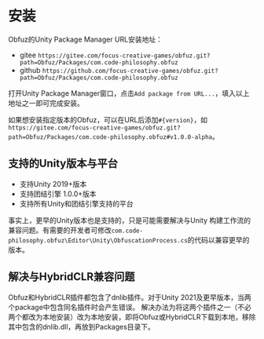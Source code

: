# 安装

Obfuz的Unity Package Manager URL安装地址：

- gitee `https://gitee.com/focus-creative-games/obfuz.git?path=Obfuz/Packages/com.code-philosophy.obfuz`
- github `https://github.com/focus-creative-games/obfuz.git?path=Obfuz/Packages/com.code-philosophy.obfuz`

打开Unity Package Manager窗口，点击`Add package from URL...`，填入以上地址之一即可完成安装。

如果想安装指定版本的Obfuz，可以在URL后添加`#{version}`，如`https://gitee.com/focus-creative-games/obfuz.git?path=Obfuz/Packages/com.code-philosophy.obfuz#v1.0.0-alpha`。

## 支持的Unity版本与平台

- 支持Unity 2019+版本
- 支持团结引擎 1.0.0+版本
- 支持所有Unity和团结引擎支持的平台

事实上，更早的Unity版本也是支持的，只是可能需要解决与Unity 构建工作流的兼容问题。有需要的开发者可修改`com.code-philosophy.obfuz\Editor\Unity\ObfuscationProcess.cs`的代码以兼容更早的版本。

## 解决与HybridCLR兼容问题

Obfuz和HybridCLR插件都包含了dnlib插件。对于Unity 2021及更早版本，当两个package中包含同名插件时会产生错误。
解决办法为将这两个插件之一（不必两个都改为本地安装）改为本地安装，即将Obfuz或HybridCLR下载到本地，移除其中包含的dnlib.dll，再放到Packages目录下。

